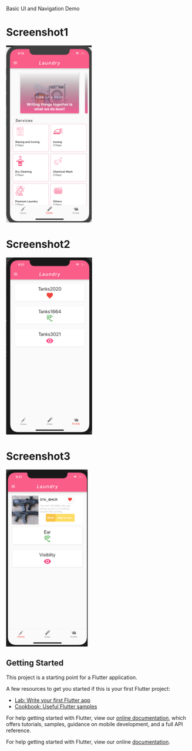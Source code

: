 Basic UI and Navigation Demo


# Screenshot1
<img height="480px" src="https://github.com/NikhilJogdand/My_Flutter_App/blob/master/Screenshot.png">



# Screenshot2
<img height="480px" src="https://github.com/NikhilJogdand/My_Flutter_App/blob/master/Screenshot2.png">


# Screenshot3
<img height="480px" src="https://github.com/NikhilJogdand/My_Flutter_App/blob/master/Screenshot3.png">


## Getting Started

This project is a starting point for a Flutter application.

A few resources to get you started if this is your first Flutter project:

- [Lab: Write your first Flutter app](https://flutter.dev/docs/get-started/codelab)
- [Cookbook: Useful Flutter samples](https://flutter.dev/docs/cookbook)

For help getting started with Flutter, view our
[online documentation](https://flutter.dev/docs), which offers tutorials,
samples, guidance on mobile development, and a full API reference.

For help getting started with Flutter, view our online
[documentation](https://flutter.io/).
